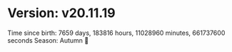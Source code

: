 # Version: v20.11.19
Time since birth: 7659 days, 183816 hours, 11028960 minutes, 661737600 seconds
Season: Autumn 🍁
